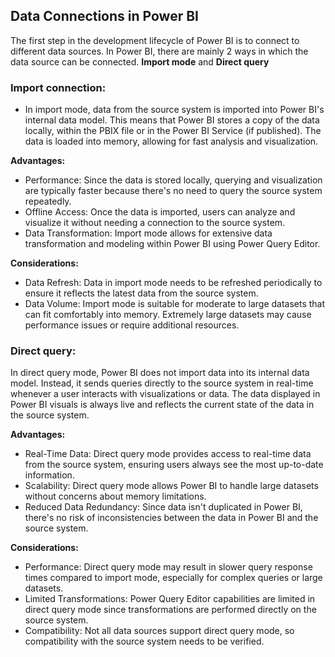 ## Data Connections in Power BI
The first step in the development lifecycle of Power BI is to connect to different data sources. In Power BI, there are mainly 2 ways in which the data source can be connected.
**Import mode** and
**Direct query**
### Import connection:
  * In import mode, data from the source system is imported into Power BI's internal data model. This means that Power BI stores a copy of the data locally, within the PBIX file or in the Power BI Service (if published). The data is loaded into memory, allowing for fast analysis and visualization.
    
**Advantages:**
* Performance: Since the data is stored locally, querying and visualization are typically faster because there's no need to query the source system repeatedly.
* Offline Access: Once the data is imported, users can analyze and visualize it without needing a connection to the source system.
* Data Transformation: Import mode allows for extensive data transformation and modeling within Power BI using Power Query Editor.
  
**Considerations:**
* Data Refresh: Data in import mode needs to be refreshed periodically to ensure it reflects the latest data from the source system.
* Data Volume: Import mode is suitable for moderate to large datasets that can fit comfortably into memory. Extremely large datasets may cause performance issues or require additional resources.

### Direct query:
In direct query mode, Power BI does not import data into its internal data model. Instead, it sends queries directly to the source system in real-time whenever a user interacts with visualizations or data. The data displayed in Power BI visuals is always live and reflects the current state of the data in the source system.

**Advantages:**
* Real-Time Data: Direct query mode provides access to real-time data from the source system, ensuring users always see the most up-to-date information.
* Scalability: Direct query mode allows Power BI to handle large datasets without concerns about memory limitations.
* Reduced Data Redundancy: Since data isn't duplicated in Power BI, there's no risk of inconsistencies between the data in Power BI and the source system.

**Considerations:**
* Performance: Direct query mode may result in slower query response times compared to import mode, especially for complex queries or large datasets.
* Limited Transformations: Power Query Editor capabilities are limited in direct query mode since transformations are performed directly on the source system.
* Compatibility: Not all data sources support direct query mode, so compatibility with the source system needs to be verified.

